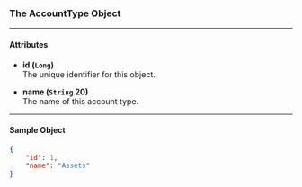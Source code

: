 ### The AccountType Object
___
#### Attributes
- **id (`Long`)**<br/>
The unique identifier for this object.

- **name (`String` 20)** <br/>
The name of this account type.

___
#### Sample Object
```json 
{
    "id": 1,
    "name": "Assets"
}
```
 



